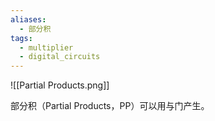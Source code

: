```yaml
---
aliases:
  - 部分积
tags:
  - multiplier
  - digital_circuits
---
```

![[Partial Products.png]]

部分积（Partial Products，PP）可以用与门产生。
